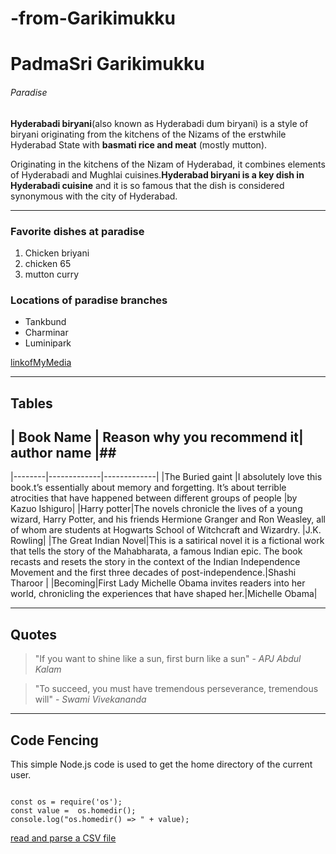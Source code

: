 # -from-Garikimukku

# PadmaSri Garikimukku 
###### Paradise
**Hyderabadi biryani**(also known as Hyderabadi dum biryani) is a style of biryani originating from the kitchens of the Nizams of the erstwhile Hyderabad State with **basmati rice and meat** (mostly mutton).

 Originating in the kitchens of the Nizam of Hyderabad, it combines elements of Hyderabadi and Mughlai cuisines.**Hyderabad biryani is a key dish in Hyderabadi cuisine** and it is so famous that the dish is considered synonymous with the city of Hyderabad.

 ---
### Favorite dishes at paradise
 1. Chicken briyani
 2. chicken 65
 3. mutton curry

 ### Locations of paradise branches
 * Tankbund
 * Charminar
 * Luminipark

 [linkofMyMedia](MyMedia.md)

 ---
 ## Tables
 
 ## | Book Name  | Reason why you recommend it| author name |##
|--------|-------------|-------------|
|The Buried gaint |I absolutely love this book.t’s essentially about memory and forgetting. It’s about terrible atrocities that have happened between different groups of people |by Kazuo Ishiguro|
|Harry potter|The novels chronicle the lives of a young wizard, Harry Potter, and his friends Hermione Granger and Ron Weasley, all of whom are students at Hogwarts School of Witchcraft and Wizardry. |J.K. Rowling|
|The Great Indian Novel|This is a satirical novel it is a fictional work that tells the story of the Mahabharata, a famous Indian epic. The book recasts and resets the story in the context of the Indian Independence Movement and the first three decades of post-independence.|Shashi Tharoor | 
|Becoming|First Lady Michelle Obama invites readers into her world, chronicling the experiences that have shaped her.|Michelle Obama|


---
## Quotes


> "If you want to shine like a sun, first burn like a sun" - *APJ Abdul Kalam*

> "To succeed, you must have tremendous perseverance, tremendous will" - *Swami Vivekananda*

---
## Code Fencing

This simple Node.js code is used to get the home directory of the current user. 

```

const os = require('os');
const value =  os.homedir();
console.log("os.homedir() => " + value); 

```
[read and parse a CSV file](https://code.pieces.app/collections/node-js)





